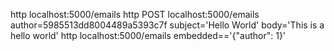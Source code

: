 http localhost:5000/emails
http POST localhost:5000/emails author=5985513dd8004489a5393c7f subject='Hello World' body='This is a hello world'
http localhost:5000/emails embedded=='{"author": 1}'
